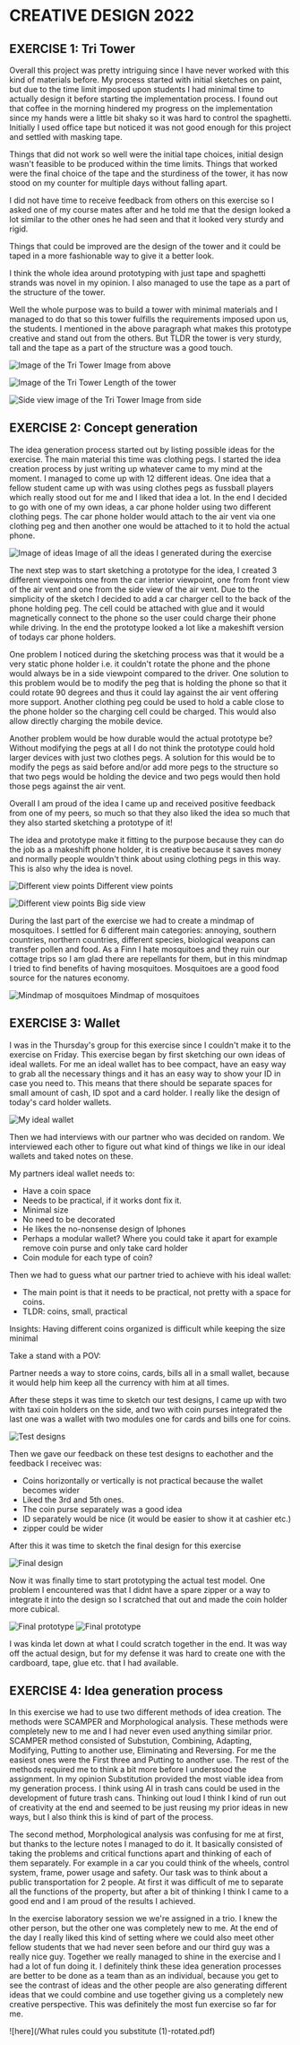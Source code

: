 # CREATIVE DESIGN 2022

## EXERCISE 1: Tri Tower

Overall this project was pretty intriguing since I have never worked with this kind of materials before. My process started with initial sketches on paint, but due to the time limit imposed upon students I had minimal time to actually design it before starting the implementation process. I found out that coffee in the morning hindered my progress on the implementation since my hands were a little bit shaky so it was hard to control the spaghetti. Initially I used office tape but noticed it was not good enough for this project and settled with masking tape.

Things that did not work so well were the initial tape choices, initial design wasn't feasible to be produced within the time limits. Things that worked were the final choice of the tape and the sturdiness of the tower, it has now stood on my counter for multiple days without falling apart. 

I did not have time to receive feedback from others on this exercise so I asked one of my course mates after and he told me that the design looked a lot similar to the other ones he had seen and that it looked very sturdy and rigid. 

Things that could be improved are the design of the tower and it could be taped in a more fashionable way to give it a better look.

I think the whole idea around prototyping with just tape and spaghetti strands was novel in my opinion. I also managed to use the tape as a part of the structure of the tower.

Well the whole purpose was to build a tower with minimal materials and I managed to do that so this tower fulfills the requirements imposed upon us, the students. I mentioned in the above paragraph what makes this prototype creative and stand out from the others. But TLDR the tower is very sturdy, tall and the tape as a part of the structure was a good touch.

![Image of the Tri Tower](/IMG_4600.jpg?raw=true "Optional Title")
Image from above

![Image of the Tri Tower](/IMG_4603.jpg?raw=true "Optional Title")
Length of the tower

![Side view image of the Tri Tower](/IMG_4602.jpg?raw=true "Optional Title")
Image from side




## EXERCISE 2: Concept generation

The idea generation process started out by listing possible ideas for the exercise. The main material this time was clothing pegs. I started the idea creation process by just writing up whatever came to my mind at the moment. I managed to come up with 12 different ideas. One idea that a fellow student came up with was using clothes pegs as fussball players which really stood out for me and I liked that idea a lot. In the end I decided to go with one of my own ideas, a car phone holder using two different clothing pegs. The car phone holder would attach to the air vent via one clothing peg and then another one would be attached to it to hold the actual phone.

![Image of ideas](/IMG_4619.jpg?raw=true "Optional Title")
Image of all the ideas I generated during the exercise

The next step was to start sketching a prototype for the idea, I created 3 different viewpoints one from the car interior viewpoint, one from front view of the air vent and one from the side view of the air vent. Due to the simplicity of the sketch I decided to add a car charger cell to the back of the phone holding peg. The cell could be attached with glue and it would magnetically connect to the phone so the user could charge their phone while driving. In the end the prototype looked a lot like a makeshift version of todays car phone holders.

One problem I noticed during the sketching process was that it would be a very static phone holder i.e. it couldn't rotate the phone and the phone would always be in a side viewpoint compared to the driver. One solution to this problem would be to modify the peg that is holding the phone so that it could rotate 90 degrees and thus it could lay against the air vent offering more support. Another clothing peg could be used to hold a cable close to the phone holder so the charging cell could be charged. This would also allow directly charging the mobile device.

Another problem would be how durable would the actual prototype be? Without modifying the pegs at all I do not think the prototype could hold larger devices with just two clothes pegs. A solution for this would be to modify the pegs as said before and/or add more pegs to the structure so that two pegs would be holding the device and two pegs would then hold those pegs against the air vent.

Overall I am proud of the idea I came up and received positive feedback from one of my peers, so much so that they also liked the idea so much that they also started sketching a prototype of it!

The idea and prototype make it fitting to the purpose because they can do the job as a makeshift phone holder, it is creative because it saves money and normally people wouldn't think about using clothing pegs in this way. This is also why the idea is novel.

![Different view points](/IMG_4616.jpg?raw=true "Optional Title")
Different view points

![Different view points](/IMG_4617.jpg?raw=true "Optional Title")
Big side view

During the last part of the exercise we had to create a mindmap of mosquitoes. I settled for 6 different main categories: annoying, southern countries, northern countries, different species, biological weapons can transfer pollen and food. As a Finn I hate mosquitoes and they ruin our cottage trips so I am glad there are repellants for them, but in this mindmap I tried to find benefits of having mosquitoes. Mosquitoes are a good food source for the natures economy.

![Mindmap of mosquitoes](/mosquito.png?raw=true "Optional Title")
Mindmap of mosquitoes


## EXERCISE 3: Wallet 

I was in the Thursday's group for this exercise since I couldn't make it to the exercise on Friday. This exercise began by first sketching our own
ideas of ideal wallets. For me an ideal wallet has to bee compact, have an easy way to grab all the necessary things and it has an easy way to
show your ID in case you need to. This means that there should be separate spaces for small amount of cash, ID spot and a card holder.
I really like the design of today's card holder wallets.

![My ideal wallet](/IMG-4644.jpg?raw=true "Optional Title")

Then we had interviews with our partner who was decided on random. We interviewed each other to figure out what kind of things we like
in our ideal wallets and taked notes on these.

My partners ideal wallet needs to:
  - Have a coin space 
  - Needs to be practical, if it works dont fix it.
  - Minimal size
  - No need to be decorated
  - He likes the no-nonsense design of Iphones
  - Perhaps a modular wallet? Where you could take it apart for example remove coin purse and only take card holder
  - Coin module for each type of coin?

Then we had to guess what our partner tried to achieve with his ideal wallet:
  - The main point is that it needs to be practical, not pretty with a space for coins.
  - TLDR: coins, small, practical

Insights:
  Having different coins organized is difficult while keeping the size minimal

Take a stand with a POV:

Partner needs a way to store coins, cards, bills all in a small wallet, because it would help him keep all the currency with him at all times.

After these steps it was time to sketch our test designs, I came up with two with taxi coin holders on the side, and two with coin purses integrated the last one was a wallet with two modules one for cards and bills one for coins. 

![Test designs](/IMG_4639.jpg?raw=true "Optional Title")

Then we gave our feedback on these test designs to eachother and the feedback I receivec was:
  - Coins horizontally or vertically is not practical because the wallet becomes wider
  - Liked the 3rd and 5th ones.
  - The coin purse separately was a good idea
  - ID separately would be nice (it would be easier to show it at cashier etc.)
  - zipper could be wider
 
 After this it was time to sketch the final design for this exercise
 
![Final design](/IMG_4650.jpg?raw=true "Optional Title")

Now it was finally time to start prototyping the actual test model. One problem I encountered was that I didnt have a spare zipper or a way to
integrate it into the design so I scratched that out and made the coin holder more cubical.


![Final prototype](/IMG-4643.jpg?raw=true "Optional Title")
![Final prototype](/IMG-4641.jpg?raw=true "Optional Title")

I was kinda let down at what I could scratch together in the end. It was way off the actual design, but for my defense it was hard to
create one with the cardboard, tape, glue etc. that I had available.


## EXERCISE 4: Idea generation process

In this exercise we had to use two different methods of idea creation. The methods were SCAMPER and Morphological analysis. These methods
were completely new to me and I had never even used anything similar prior.
SCAMPER method consisted of Substution, Combining, Adapting, Modifying, Putting to another use, Eliminating and Reversing.
For me the easiest ones were the First three and Putting to another use. The rest of the methods required me to think a bit more
before I understood the assignment. In my opinion Substitution provided the most viable idea from my generation process.
I think using AI in trash cans could be used in the development of future trash cans. Thinking out loud I think I kind of run
out of creativity at the end and seemed to be just reusing my prior ideas in new ways, but I also think this is kind of part
of the process.

The second method, Morphological analysis was confusing for me at first, but thanks to the lecture notes I managed to do it.
It basically consisted of taking the problems and critical functions apart and thinking of each of them separately. For example
in a car you could think of the wheels, control system, frame, power usage and safety. Our task was to think about a public
transportation for 2 people. At first it was difficult of me to separate all the functions of the property, but after a bit of
thinking I think I came to a good end and I am proud of the results I achieved.

In the exercise laboratory session we we're assigned in a trio. I knew the other person, but the other one was completely new to me.
At the end of the day I really liked this kind of setting where we could also meet other fellow students that we had never seen
before and our third guy was a really nice guy. Together we really managed to shine in the exercise and I had a lot of fun doing it.
I definitely think these idea generation processes are better to be done as a team than as an individual, because you get to see
the contrast of ideas and the other people are also generating different ideas that we could combine and use together giving us a 
completely new creative perspective. This was definitely the most fun exercise so far for me.

![here](/What rules could you substitute (1)-rotated.pdf)
